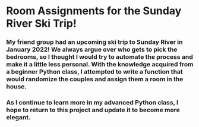 # Room Assignments for the Sunday River Ski Trip!
### My friend group had an upcoming ski trip to Sunday River in January 2022! We always argue over who gets to pick the bedrooms, so I thought I would try to automate the process and make it a little less personal. With the knowledge acquired from a beginner Python class, I attempted to write a function that would randomize the couples and assign them a room in the house. 

### As I continue to learn more in my advanced Python class, I hope to return to this project and update it to become more elegant. 
